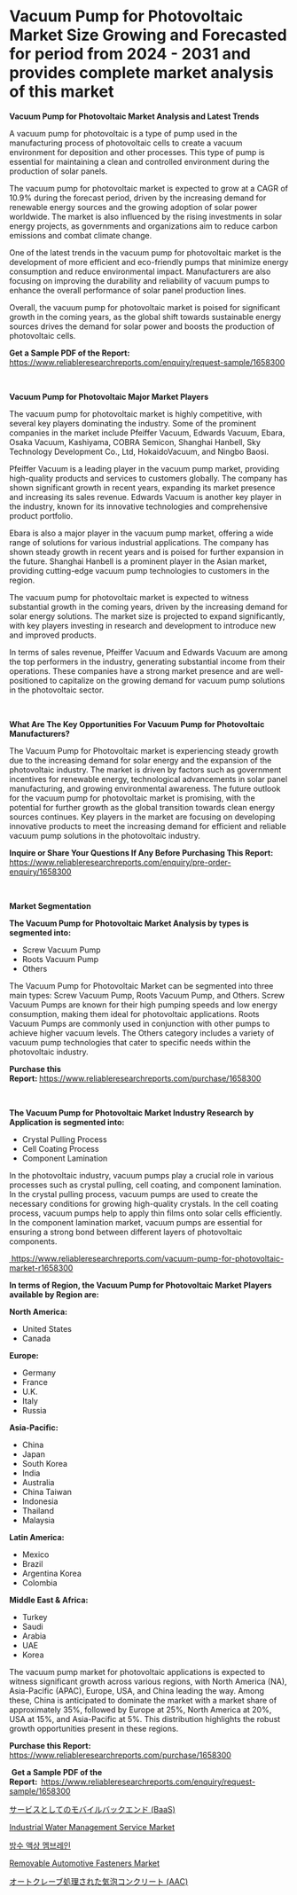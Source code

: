 <p><h1>Vacuum Pump for Photovoltaic Market Size Growing and Forecasted for period from 2024 - 2031 and provides complete market analysis of this market</h1></p><p><strong>Vacuum Pump for Photovoltaic Market Analysis and Latest Trends</strong></p>
<p><p>A vacuum pump for photovoltaic is a type of pump used in the manufacturing process of photovoltaic cells to create a vacuum environment for deposition and other processes. This type of pump is essential for maintaining a clean and controlled environment during the production of solar panels.</p><p>The vacuum pump for photovoltaic market is expected to grow at a CAGR of 10.9% during the forecast period, driven by the increasing demand for renewable energy sources and the growing adoption of solar power worldwide. The market is also influenced by the rising investments in solar energy projects, as governments and organizations aim to reduce carbon emissions and combat climate change.</p><p>One of the latest trends in the vacuum pump for photovoltaic market is the development of more efficient and eco-friendly pumps that minimize energy consumption and reduce environmental impact. Manufacturers are also focusing on improving the durability and reliability of vacuum pumps to enhance the overall performance of solar panel production lines.</p><p>Overall, the vacuum pump for photovoltaic market is poised for significant growth in the coming years, as the global shift towards sustainable energy sources drives the demand for solar power and boosts the production of photovoltaic cells.</p></p>
<p><strong>Get a Sample PDF of the Report:&nbsp;</strong> <a href="https://www.reliableresearchreports.com/enquiry/request-sample/1658300">https://www.reliableresearchreports.com/enquiry/request-sample/1658300</a></p>
<p>&nbsp;</p>
<p><strong>Vacuum Pump for Photovoltaic Major Market Players</strong></p>
<p><p>The vacuum pump for photovoltaic market is highly competitive, with several key players dominating the industry. Some of the prominent companies in the market include Pfeiffer Vacuum, Edwards Vacuum, Ebara, Osaka Vacuum, Kashiyama, COBRA Semicon, Shanghai Hanbell, Sky Technology Development Co., Ltd, HokaidoVacuum, and Ningbo Baosi.</p><p>Pfeiffer Vacuum is a leading player in the vacuum pump market, providing high-quality products and services to customers globally. The company has shown significant growth in recent years, expanding its market presence and increasing its sales revenue. Edwards Vacuum is another key player in the industry, known for its innovative technologies and comprehensive product portfolio.</p><p>Ebara is also a major player in the vacuum pump market, offering a wide range of solutions for various industrial applications. The company has shown steady growth in recent years and is poised for further expansion in the future. Shanghai Hanbell is a prominent player in the Asian market, providing cutting-edge vacuum pump technologies to customers in the region.</p><p>The vacuum pump for photovoltaic market is expected to witness substantial growth in the coming years, driven by the increasing demand for solar energy solutions. The market size is projected to expand significantly, with key players investing in research and development to introduce new and improved products.</p><p>In terms of sales revenue, Pfeiffer Vacuum and Edwards Vacuum are among the top performers in the industry, generating substantial income from their operations. These companies have a strong market presence and are well-positioned to capitalize on the growing demand for vacuum pump solutions in the photovoltaic sector.</p></p>
<p>&nbsp;</p>
<p><strong>What Are The Key Opportunities For Vacuum Pump for Photovoltaic Manufacturers?</strong></p>
<p><p>The Vacuum Pump for Photovoltaic market is experiencing steady growth due to the increasing demand for solar energy and the expansion of the photovoltaic industry. The market is driven by factors such as government incentives for renewable energy, technological advancements in solar panel manufacturing, and growing environmental awareness. The future outlook for the vacuum pump for photovoltaic market is promising, with the potential for further growth as the global transition towards clean energy sources continues. Key players in the market are focusing on developing innovative products to meet the increasing demand for efficient and reliable vacuum pump solutions in the photovoltaic industry.</p></p>
<p><strong>Inquire or Share Your Questions If Any Before Purchasing This Report:</strong> <a href="https://www.reliableresearchreports.com/enquiry/pre-order-enquiry/1658300">https://www.reliableresearchreports.com/enquiry/pre-order-enquiry/1658300</a></p>
<p>&nbsp;</p>
<p><strong>Market Segmentation</strong></p>
<p><strong>The Vacuum Pump for Photovoltaic Market Analysis by types is segmented into:</strong></p>
<p><ul><li>Screw Vacuum Pump</li><li>Roots Vacuum Pump</li><li>Others</li></ul></p>
<p><p>The Vacuum Pump for Photovoltaic Market can be segmented into three main types: Screw Vacuum Pump, Roots Vacuum Pump, and Others. Screw Vacuum Pumps are known for their high pumping speeds and low energy consumption, making them ideal for photovoltaic applications. Roots Vacuum Pumps are commonly used in conjunction with other pumps to achieve higher vacuum levels. The Others category includes a variety of vacuum pump technologies that cater to specific needs within the photovoltaic industry.</p></p>
<p><strong>Purchase this Report:&nbsp;</strong><a href="https://www.reliableresearchreports.com/purchase/1658300">https://www.reliableresearchreports.com/purchase/1658300</a></p>
<p>&nbsp;</p>
<p><strong>The Vacuum Pump for Photovoltaic Market Industry Research by Application is segmented into:</strong></p>
<p><ul><li>Crystal Pulling Process</li><li>Cell Coating Process</li><li>Component Lamination</li></ul></p>
<p><p>In the photovoltaic industry, vacuum pumps play a crucial role in various processes such as crystal pulling, cell coating, and component lamination. In the crystal pulling process, vacuum pumps are used to create the necessary conditions for growing high-quality crystals. In the cell coating process, vacuum pumps help to apply thin films onto solar cells efficiently. In the component lamination market, vacuum pumps are essential for ensuring a strong bond between different layers of photovoltaic components.</p></p>
<p><a href="https://www.reliableresearchreports.com/vacuum-pump-for-photovoltaic-market-r1658300">&nbsp;https://www.reliableresearchreports.com/vacuum-pump-for-photovoltaic-market-r1658300</a></p>
<p><strong>In terms of Region, the Vacuum Pump for Photovoltaic Market Players available by Region are:</strong></p>
<p>
    <p> <strong> North America: </strong>
        <ul>
            <li>United States</li>
            <li>Canada</li>
        </ul>
        </p> 
    <p> <strong> Europe: </strong>
        <ul>
            <li>Germany</li>
            <li>France</li>
            <li>U.K.</li>
            <li>Italy</li>
            <li>Russia</li>
        </ul>
        </p> 
    <p> <strong> Asia-Pacific: </strong>
        <ul>
            <li>China</li>
            <li>Japan</li>
            <li>South Korea</li>
            <li>India</li>
            <li>Australia</li>
            <li>China Taiwan</li>
            <li>Indonesia</li>
            <li>Thailand</li>
            <li>Malaysia</li>
        </ul>
        </p> 
    <p> <strong> Latin America: </strong>
        <ul>
            <li>Mexico</li>
            <li>Brazil</li>
            <li>Argentina Korea</li>
            <li>Colombia</li>
        </ul>
        </p> 
    <p> <strong> Middle East & Africa: </strong>
        <ul>
            <li>Turkey</li>
            <li>Saudi</li>
            <li>Arabia</li>
            <li>UAE</li>
            <li>Korea</li>
        </ul>
    </p>
    </p>
<p><p>The vacuum pump market for photovoltaic applications is expected to witness significant growth across various regions, with North America (NA), Asia-Pacific (APAC), Europe, USA, and China leading the way. Among these, China is anticipated to dominate the market with a market share of approximately 35%, followed by Europe at 25%, North America at 20%, USA at 15%, and Asia-Pacific at 5%. This distribution highlights the robust growth opportunities present in these regions.</p></p>
<p><strong>Purchase this Report: </strong><a href="https://www.reliableresearchreports.com/purchase/1658300">https://www.reliableresearchreports.com/purchase/1658300</a></p>
<p>&nbsp;<strong>Get a Sample PDF of the Report:&nbsp;&nbsp;</strong><a href="https://www.reliableresearchreports.com/enquiry/request-sample/1658300">https://www.reliableresearchreports.com/enquiry/request-sample/1658300</a></p>
<p><strong></strong></p>
<p><p><a href="https://github.com/HershelKris/Market-Research-Report-List-1/blob/main/777547695834.md">サービスとしてのモバイルバックエンド (BaaS)</a></p><p><a href="https://github.com/lylyparadise/Market-Research-Report-List-3/blob/main/industrial-water-management-service-market.md">Industrial Water Management Service Market</a></p><p><a href="https://github.com/AidenReinger/Market-Research-Report-List-1/blob/main/936303887488.md">방수 액상 멤브레인</a></p><p><a href="https://github.com/johnbach50/Market-Research-Report-List-3/blob/main/removable-automotive-fasteners-market.md">Removable Automotive Fasteners Market</a></p><p><a href="https://github.com/avbqbctihcbe2/Market-Research-Report-List-2/blob/main/199169895835.md">オートクレーブ処理された気泡コンクリート (AAC)</a></p></p>